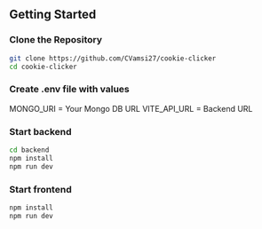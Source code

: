 ## **Getting Started**

### **Clone the Repository**

```sh
git clone https://github.com/CVamsi27/cookie-clicker
cd cookie-clicker
```

### **Create .env file with values**

MONGO_URI = Your Mongo DB URL
VITE_API_URL = Backend URL

### **Start backend**

```sh
cd backend
npm install
npm run dev
```

### **Start frontend**

```sh
npm install
npm run dev
```
